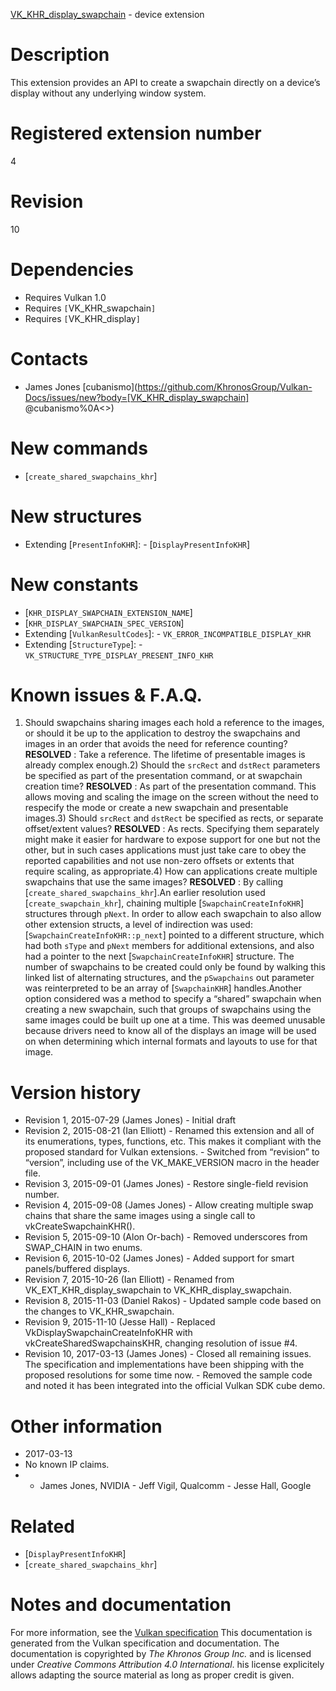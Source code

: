 [VK_KHR_display_swapchain](https://www.khronos.org/registry/vulkan/specs/1.3-extensions/man/html/VK_KHR_display_swapchain.html) - device extension

# Description
This extension provides an API to create a swapchain directly on a device’s
display without any underlying window system.

# Registered extension number
4

# Revision
10

# Dependencies
- Requires Vulkan 1.0
- Requires `[`VK_KHR_swapchain`]`
- Requires `[`VK_KHR_display`]`

# Contacts
- James Jones [cubanismo](https://github.com/KhronosGroup/Vulkan-Docs/issues/new?body=[VK_KHR_display_swapchain] @cubanismo%0A<<Here describe the issue or question you have about the VK_KHR_display_swapchain extension>>)

# New commands
- [`create_shared_swapchains_khr`]

# New structures
- Extending [`PresentInfoKHR`]:  - [`DisplayPresentInfoKHR`]

# New constants
- [`KHR_DISPLAY_SWAPCHAIN_EXTENSION_NAME`]
- [`KHR_DISPLAY_SWAPCHAIN_SPEC_VERSION`]
- Extending [`VulkanResultCodes`]:  - `VK_ERROR_INCOMPATIBLE_DISPLAY_KHR` 
- Extending [`StructureType`]:  - `VK_STRUCTURE_TYPE_DISPLAY_PRESENT_INFO_KHR`

# Known issues & F.A.Q.
1) Should swapchains sharing images each hold a reference to the images, or
should it be up to the application to destroy the swapchains and images in
an order that avoids the need for reference counting? **RESOLVED** : Take a reference.
The lifetime of presentable images is already complex enough.2) Should the `srcRect` and `dstRect` parameters be specified as
part of the presentation command, or at swapchain creation time? **RESOLVED** : As part of the presentation command.
This allows moving and scaling the image on the screen without the need to
respecify the mode or create a new swapchain and presentable images.3) Should `srcRect` and `dstRect` be specified as rects, or separate
offset/extent values? **RESOLVED** : As rects.
Specifying them separately might make it easier for hardware to expose
support for one but not the other, but in such cases applications must just
take care to obey the reported capabilities and not use non-zero offsets or
extents that require scaling, as appropriate.4) How can applications create multiple swapchains that use the same images? **RESOLVED** : By calling [`create_shared_swapchains_khr`].An earlier resolution used [`create_swapchain_khr`], chaining multiple
[`SwapchainCreateInfoKHR`] structures through `pNext`.
In order to allow each swapchain to also allow other extension structs, a
level of indirection was used: [`SwapchainCreateInfoKHR::p_next`]
pointed to a different structure, which had both `sType` and `pNext`
members for additional extensions, and also had a pointer to the next
[`SwapchainCreateInfoKHR`] structure.
The number of swapchains to be created could only be found by walking this
linked list of alternating structures, and the `pSwapchains` out
parameter was reinterpreted to be an array of [`SwapchainKHR`] handles.Another option considered was a method to specify a “shared” swapchain
when creating a new swapchain, such that groups of swapchains using the same
images could be built up one at a time.
This was deemed unusable because drivers need to know all of the displays an
image will be used on when determining which internal formats and layouts to
use for that image.

# Version history
- Revision 1, 2015-07-29 (James Jones)  - Initial draft 
- Revision 2, 2015-08-21 (Ian Elliott)  - Renamed this extension and all of its enumerations, types, functions, etc. This makes it compliant with the proposed standard for Vulkan extensions.  - Switched from “revision” to “version”, including use of the VK_MAKE_VERSION macro in the header file. 
- Revision 3, 2015-09-01 (James Jones)  - Restore single-field revision number. 
- Revision 4, 2015-09-08 (James Jones)  - Allow creating multiple swap chains that share the same images using a single call to vkCreateSwapchainKHR(). 
- Revision 5, 2015-09-10 (Alon Or-bach)  - Removed underscores from SWAP_CHAIN in two enums. 
- Revision 6, 2015-10-02 (James Jones)  - Added support for smart panels/buffered displays. 
- Revision 7, 2015-10-26 (Ian Elliott)  - Renamed from VK_EXT_KHR_display_swapchain to VK_KHR_display_swapchain. 
- Revision 8, 2015-11-03 (Daniel Rakos)  - Updated sample code based on the changes to VK_KHR_swapchain. 
- Revision 9, 2015-11-10 (Jesse Hall)  - Replaced VkDisplaySwapchainCreateInfoKHR with vkCreateSharedSwapchainsKHR, changing resolution of issue #4. 
- Revision 10, 2017-03-13 (James Jones)  - Closed all remaining issues. The specification and implementations have been shipping with the proposed resolutions for some time now.  - Removed the sample code and noted it has been integrated into the official Vulkan SDK cube demo.

# Other information
* 2017-03-13
* No known IP claims.
*   - James Jones, NVIDIA  - Jeff Vigil, Qualcomm  - Jesse Hall, Google

# Related
- [`DisplayPresentInfoKHR`]
- [`create_shared_swapchains_khr`]

# Notes and documentation
For more information, see the [Vulkan specification](https://www.khronos.org/registry/vulkan/specs/1.3-extensions/html/vkspec.html)
This documentation is generated from the Vulkan specification and documentation.
The documentation is copyrighted by *The Khronos Group Inc.* and is licensed under *Creative Commons Attribution 4.0 International*.
his license explicitely allows adapting the source material as long as proper credit is given.
        